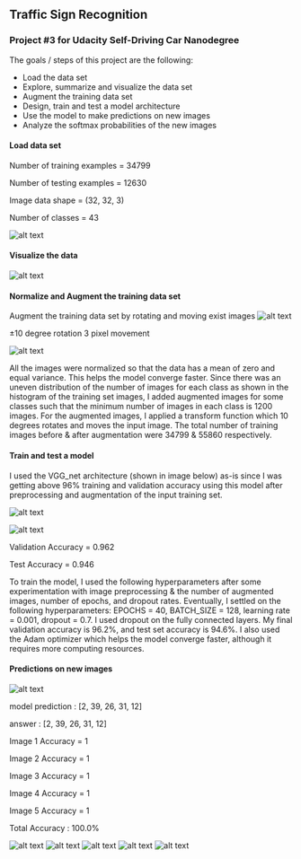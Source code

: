 
## Traffic Sign Recognition

### Project #3 for Udacity Self-Driving Car Nanodegree
The goals / steps of this project are the following:

* Load the data set
* Explore, summarize and visualize the data set
* Augment the training data set 
* Design, train and test a model architecture
* Use the model to make predictions on new images
* Analyze the softmax probabilities of the new images




#### Load data set
Number of training examples = 34799

Number of testing examples = 12630

Image data shape = (32, 32, 3)

Number of classes = 43

![alt text](./examples/1_.png)

#### Visualize the data

![alt text](./examples/2_barh1.png)

#### Normalize and Augment the training data set 
Augment the training data set by rotating and moving exist images
![alt text](./examples/2-1.png)

±10 degree rotation
3 pixel movement

![alt text](./examples/3_barh2.png)

All the images were normalized so that the data has a mean of zero and equal variance. This helps the model converge faster. Since there was an uneven distribution of the number of images for each class as shown in the histogram of the training set images, I added augmented images for some classes such that the minimum number of images in each class is 1200 images. For the augmented images, I applied a transform function which 10 degrees rotates and moves the input image. The total number of training images before & after augmentation were 34799 & 55860 respectively.

#### Train and test a model

I used the VGG_net architecture (shown in image below) as-is since I was getting above 96% training and validation accuracy using this model after preprocessing and augmentation of the input training set. 

![alt text](./examples/vggnet.png)

![alt text](./examples/4_accuracy.png)


Validation Accuracy = 0.962

Test Accuracy = 0.946

To train the model, I used the following hyperparameters after some experimentation with image preprocessing & the number of augmented images, number of epochs, and dropout rates. Eventually, I settled on the following hyperparameters: EPOCHS = 40, BATCH_SIZE = 128, learning rate = 0.001, dropout = 0.7. I used dropout on the fully connected layers. My final validation accuracy is 96.2%, and test set accuracy is 94.6%. I also used the Adam optimizer which helps the model converge faster, although it requires more computing resources.

#### Predictions on new images

![alt text](./examples/5_new.png)

model prediction : [2, 39, 26, 31, 12]

answer     : [2, 39, 26, 31, 12]

Image 1 Accuracy = 1

Image 2 Accuracy = 1

Image 3 Accuracy = 1

Image 4 Accuracy = 1

Image 5 Accuracy = 1

Total Accuracy : 100.0%

![alt text](./examples/6_result1.png)
![alt text](./examples/6_result2.png)
![alt text](./examples/6_result3.png)
![alt text](./examples/6_result.png)
![alt text](./examples/6_result4.png)



